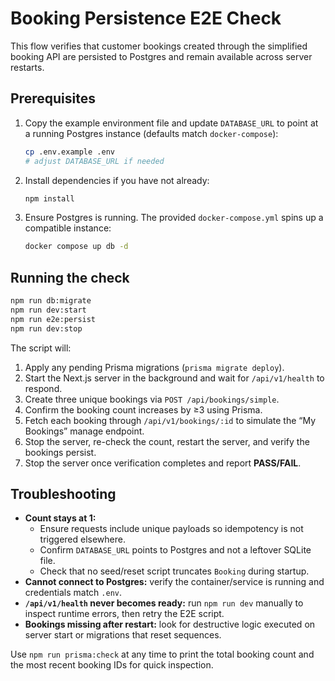 # Booking Persistence E2E Check

This flow verifies that customer bookings created through the simplified booking API are persisted to Postgres and remain available across server restarts.

## Prerequisites

1. Copy the example environment file and update `DATABASE_URL` to point at a running Postgres instance (defaults match `docker-compose`):
   ```bash
   cp .env.example .env
   # adjust DATABASE_URL if needed
   ```
2. Install dependencies if you have not already:
   ```bash
   npm install
   ```
3. Ensure Postgres is running. The provided `docker-compose.yml` spins up a compatible instance:
   ```bash
   docker compose up db -d
   ```

## Running the check

```bash
npm run db:migrate
npm run dev:start
npm run e2e:persist
npm run dev:stop
```

The script will:

1. Apply any pending Prisma migrations (`prisma migrate deploy`).
2. Start the Next.js server in the background and wait for `/api/v1/health` to respond.
3. Create three unique bookings via `POST /api/bookings/simple`.
4. Confirm the booking count increases by ≥3 using Prisma.
5. Fetch each booking through `/api/v1/bookings/:id` to simulate the “My Bookings” manage endpoint.
6. Stop the server, re-check the count, restart the server, and verify the bookings persist.
7. Stop the server once verification completes and report **PASS/FAIL**.

## Troubleshooting

- **Count stays at 1:**
  - Ensure requests include unique payloads so idempotency is not triggered elsewhere.
  - Confirm `DATABASE_URL` points to Postgres and not a leftover SQLite file.
  - Check that no seed/reset script truncates `Booking` during startup.
- **Cannot connect to Postgres:** verify the container/service is running and credentials match `.env`.
- **`/api/v1/health` never becomes ready:** run `npm run dev` manually to inspect runtime errors, then retry the E2E script.
- **Bookings missing after restart:** look for destructive logic executed on server start or migrations that reset sequences.

Use `npm run prisma:check` at any time to print the total booking count and the most recent booking IDs for quick inspection.
